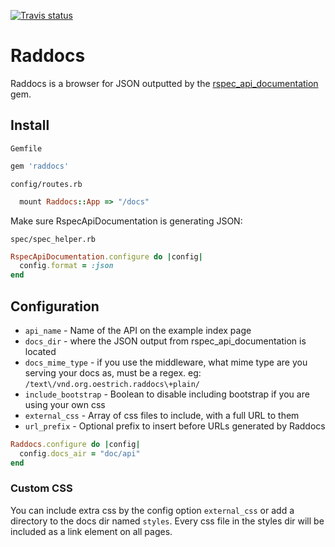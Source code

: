 [![Travis status](https://secure.travis-ci.org/smartlogic/raddocs.png)](https://secure.travis-ci.org/smartlogic/raddocs)


# Raddocs

Raddocs is a browser for JSON outputted by the [rspec_api_documentation](http://github.com/zipmark/rspec_api_documentation) gem.

## Install

`Gemfile`
```ruby
gem 'raddocs'
```

`config/routes.rb`

```ruby
  mount Raddocs::App => "/docs"
```

Make sure RspecApiDocumentation is generating JSON:

`spec/spec_helper.rb`

```ruby
RspecApiDocumentation.configure do |config|
  config.format = :json
end
```


## Configuration
* `api_name` - Name of the API on the example index page
* `docs_dir` - where the JSON output from rspec_api_documentation is located
* `docs_mime_type` - if you use the middleware, what mime type are you serving your docs as, must be a regex. eg: `/text\/vnd.org.oestrich.raddocs\+plain/`
* `include_bootstrap` - Boolean to disable including bootstrap if you are using your own css
* `external_css` - Array of css files to include, with a full URL to them
* `url_prefix` - Optional prefix to insert before URLs generated by Raddocs

```ruby
Raddocs.configure do |config|
  config.docs_air = "doc/api"
end
```

### Custom CSS

You can include extra css by the config option `external_css` or add a directory to the docs dir named `styles`. Every css file in the styles dir will be included as a link element on all pages.
